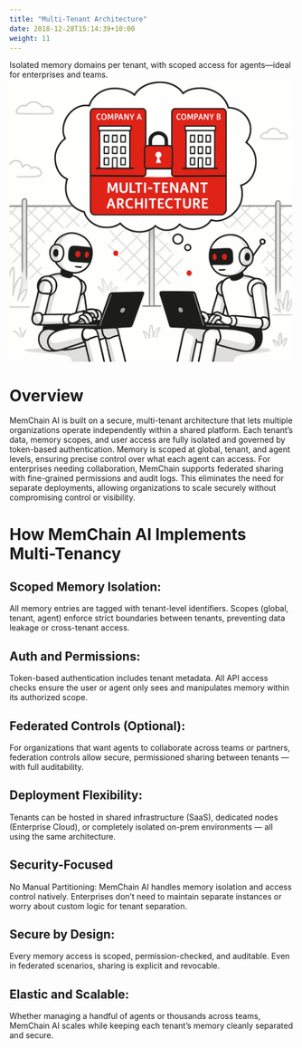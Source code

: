 ```yaml
---
title: "Multi-Tenant Architecture"
date: 2018-12-28T15:14:39+10:00
weight: 11
---
```


Isolated memory domains per tenant, with scoped access for agents—ideal for enterprises and teams.
<img src="/images/multi-tenant-3.png" width="500">

# Overview
<p class="lead">
MemChain AI is built on a secure, multi-tenant architecture that lets multiple organizations operate independently within a shared platform. Each tenant’s data, memory scopes, and user access are fully isolated and governed by token-based authentication. Memory is scoped at global, tenant, and agent levels, ensuring precise control over what each agent can access. For enterprises needing collaboration, MemChain supports federated sharing with fine-grained permissions and audit logs. This eliminates the need for separate deployments, allowing organizations to scale securely without compromising control or visibility.
</p>

# How MemChain AI Implements Multi-Tenancy
## Scoped Memory Isolation:
<p class="lead">
All memory entries are tagged with tenant-level identifiers. Scopes (global, tenant, agent) enforce strict boundaries between tenants, preventing data leakage or cross-tenant access.
</p>

## Auth and Permissions:
<p class="lead">
Token-based authentication includes tenant metadata. All API access checks ensure the user or agent only sees and manipulates memory within its authorized scope.
</p>

## Federated Controls (Optional):
<p class="lead">
For organizations that want agents to collaborate across teams or partners, federation controls allow secure, permissioned sharing between tenants — with full auditability.
</p>

## Deployment Flexibility:
<p class="lead">
Tenants can be hosted in shared infrastructure (SaaS), dedicated nodes (Enterprise Cloud), or completely isolated on-prem environments — all using the same architecture.
</p>

## Security-Focused
<p class="lead">
No Manual Partitioning:
MemChain AI handles memory isolation and access control natively. Enterprises don’t need to maintain separate instances or worry about custom logic for tenant separation.
</p>

## Secure by Design:
<p class="lead">
Every memory access is scoped, permission-checked, and auditable. Even in federated scenarios, sharing is explicit and revocable.
</p>

## Elastic and Scalable:
<p class="lead">
Whether managing a handful of agents or thousands across teams, MemChain AI scales while keeping each tenant’s memory cleanly separated and secure.
</p>